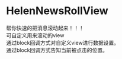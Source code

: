 # HelenNewsRollView
帮你快速的把消息滚动起来！！！
<br>
可自定义用来滚动的view
<br>
通过block回调方式对自定义view进行数据设置。
<br>
通过block回调方式告知当前被点击的位置。
 
